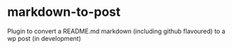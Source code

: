 markdown-to-post
================

Plugin to convert a README.md markdown (including github flavoured) to a wp post (in development)
